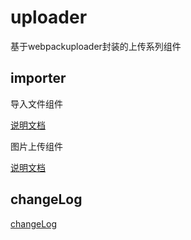 # uploader

基于webpackuploader封装的上传系列组件

## importer

导入文件组件

[说明文档](https://github.com/ct-adc/adc-uploaders/tree/master/src/importer)

图片上传组件

[说明文档](https://github.com/ct-adc/adc-uploaders/tree/master/src/img-uploader)

## changeLog

[changeLog](https://github.com/ct-adc/adc-uploaders/blob/dev/changelog.md)